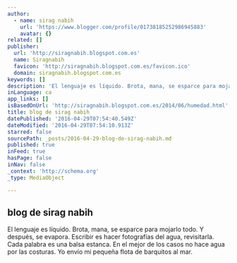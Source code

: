 ```yaml
---
author:
  - name: sirag nabih
    url: 'https://www.blogger.com/profile/01738185252986945883'
    avatar: {}
related: []
publisher:
  url: 'http://siragnabih.blogspot.com.es'
  name: Siragnabih
  favicon: 'http://siragnabih.blogspot.com.es/favicon.ico'
  domain: siragnabih.blogspot.com.es
keywords: []
description: 'El lenguaje es líquido. Brota, mana, se esparce para mojarlo todo. Y después, se evapora. Escribir es hacer fotografías del agua, revisitarla. Cada palabra es una balsa estanca. En el mejor de los casos no hace agua por las costuras. Yo envío mi pequeña flota de barquitos al mar.'
inLanguage: ca
app_links: []
isBasedOnUrl: 'http://siragnabih.blogspot.com.es/2014/06/humedad.html'
title: blog de sirag nabih
datePublished: '2016-04-29T07:54:40.549Z'
dateModified: '2016-04-29T07:54:10.913Z'
starred: false
sourcePath: _posts/2016-04-29-blog-de-sirag-nabih.md
published: true
inFeed: true
hasPage: false
inNav: false
_context: 'http://schema.org'
_type: MediaObject

---
```

<article style=""><h1>blog de sirag nabih</h1><p>El lenguaje es líquido. Brota, mana, se esparce para mojarlo todo. Y después, se evapora. Escribir es hacer fotografías del agua, revisitarla. Cada palabra es una balsa estanca. En el mejor de los casos no hace agua por las costuras. Yo envío mi pequeña flota de barquitos al mar.</p></article>